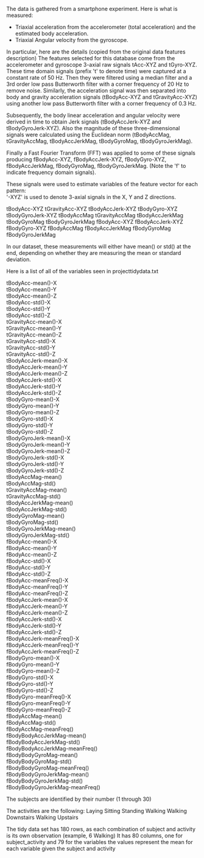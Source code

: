  The data is gathered from a smartphone experiment.  Here is what is measured:
 - Triaxial acceleration from the accelerometer (total acceleration) and the estimated body acceleration.
- Triaxial Angular velocity from the gyroscope. 

In particular, here are the details (copied from the original data features description)
The features selected for this database come from the accelerometer and gyroscope 3-axial raw signals tAcc-XYZ and tGyro-XYZ. These time domain signals (prefix 't' to denote time) were captured at a constant rate of 50 Hz. Then they were filtered using a median filter and a 3rd order low pass Butterworth filter with a corner frequency of 20 Hz to remove noise. Similarly, the acceleration signal was then separated into body and gravity acceleration signals (tBodyAcc-XYZ and tGravityAcc-XYZ) using another low pass Butterworth filter with a corner frequency of 0.3 Hz. 

Subsequently, the body linear acceleration and angular velocity were derived in time to obtain Jerk signals (tBodyAccJerk-XYZ and tBodyGyroJerk-XYZ). Also the magnitude of these three-dimensional signals were calculated using the Euclidean norm (tBodyAccMag, tGravityAccMag, tBodyAccJerkMag, tBodyGyroMag, tBodyGyroJerkMag). 

Finally a Fast Fourier Transform (FFT) was applied to some of these signals producing fBodyAcc-XYZ, fBodyAccJerk-XYZ, fBodyGyro-XYZ, fBodyAccJerkMag, fBodyGyroMag, fBodyGyroJerkMag. (Note the 'f' to indicate frequency domain signals). 

These signals were used to estimate variables of the feature vector for each pattern:  
'-XYZ' is used to denote 3-axial signals in the X, Y and Z directions.

tBodyAcc-XYZ
tGravityAcc-XYZ
tBodyAccJerk-XYZ
tBodyGyro-XYZ
tBodyGyroJerk-XYZ
tBodyAccMag
tGravityAccMag
tBodyAccJerkMag
tBodyGyroMag
tBodyGyroJerkMag
fBodyAcc-XYZ
fBodyAccJerk-XYZ
fBodyGyro-XYZ
fBodyAccMag
fBodyAccJerkMag
fBodyGyroMag
fBodyGyroJerkMag

In our dataset, these measurements will either have mean() or std() at the end, depending on whether they are measuring the mean or standard deviation.
 
 Here is a list of all of the variables seen in projecttidydata.txt
 
 tBodyAcc-mean()-X               
 tBodyAcc-mean()-Y              
 tBodyAcc-mean()-Z               
 tBodyAcc-std()-X               
 tBodyAcc-std()-Y                
 tBodyAcc-std()-Z               
 tGravityAcc-mean()-X            
 tGravityAcc-mean()-Y           
 tGravityAcc-mean()-Z            
 tGravityAcc-std()-X            
 tGravityAcc-std()-Y             
 tGravityAcc-std()-Z            
 tBodyAccJerk-mean()-X           
 tBodyAccJerk-mean()-Y          
 tBodyAccJerk-mean()-Z           
 tBodyAccJerk-std()-X           
 tBodyAccJerk-std()-Y            
 tBodyAccJerk-std()-Z           
 tBodyGyro-mean()-X              
 tBodyGyro-mean()-Y             
 tBodyGyro-mean()-Z              
 tBodyGyro-std()-X              
 tBodyGyro-std()-Y               
 tBodyGyro-std()-Z              
 tBodyGyroJerk-mean()-X          
 tBodyGyroJerk-mean()-Y         
 tBodyGyroJerk-mean()-Z          
 tBodyGyroJerk-std()-X          
 tBodyGyroJerk-std()-Y           
 tBodyGyroJerk-std()-Z          
 tBodyAccMag-mean()              
 tBodyAccMag-std()              
 tGravityAccMag-mean()           
 tGravityAccMag-std()           
 tBodyAccJerkMag-mean()          
 tBodyAccJerkMag-std()          
 tBodyGyroMag-mean()             
 tBodyGyroMag-std()             
 tBodyGyroJerkMag-mean()         
 tBodyGyroJerkMag-std()         
 fBodyAcc-mean()-X               
 fBodyAcc-mean()-Y              
 fBodyAcc-mean()-Z               
 fBodyAcc-std()-X               
 fBodyAcc-std()-Y                
 fBodyAcc-std()-Z               
 fBodyAcc-meanFreq()-X           
 fBodyAcc-meanFreq()-Y          
 fBodyAcc-meanFreq()-Z           
 fBodyAccJerk-mean()-X          
 fBodyAccJerk-mean()-Y           
 fBodyAccJerk-mean()-Z          
 fBodyAccJerk-std()-X            
 fBodyAccJerk-std()-Y           
 fBodyAccJerk-std()-Z            
 fBodyAccJerk-meanFreq()-X      
 fBodyAccJerk-meanFreq()-Y       
 fBodyAccJerk-meanFreq()-Z      
 fBodyGyro-mean()-X              
 fBodyGyro-mean()-Y             
 fBodyGyro-mean()-Z              
 fBodyGyro-std()-X              
 fBodyGyro-std()-Y               
 fBodyGyro-std()-Z              
 fBodyGyro-meanFreq()-X          
 fBodyGyro-meanFreq()-Y         
 fBodyGyro-meanFreq()-Z          
 fBodyAccMag-mean()             
 fBodyAccMag-std()               
 fBodyAccMag-meanFreq()         
 fBodyBodyAccJerkMag-mean()      
 fBodyBodyAccJerkMag-std()      
 fBodyBodyAccJerkMag-meanFreq()  
 fBodyBodyGyroMag-mean()        
 fBodyBodyGyroMag-std()          
 fBodyBodyGyroMag-meanFreq()    
 fBodyBodyGyroJerkMag-mean()     
 fBodyBodyGyroJerkMag-std()     
 fBodyBodyGyroJerkMag-meanFreq()

The subjects are identified by their number (1 through 30)

The activities are the following:
Laying
Sitting
Standing
Walking
Walking Downstairs
Walking Upstairs

The tidy data set has 180 rows, as each combination of subject and activity is its own observation (example, 6 Walking)
It has 80 columns, one for subject_activity and 79 for the variables
the values represent the mean for each variable given the subject and activity
